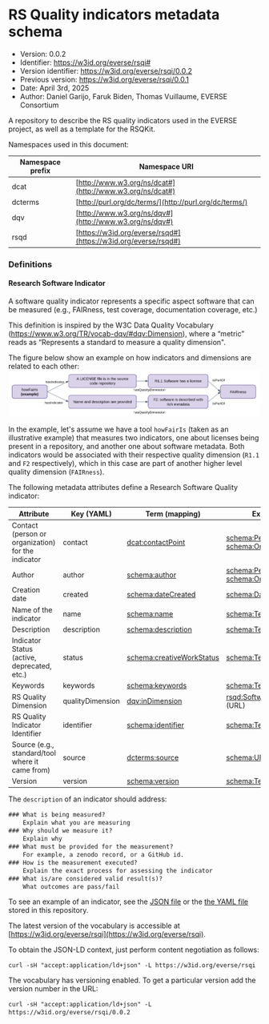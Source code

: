 # RS Quality indicators metadata schema
- Version: 0.0.2
- Identifier: https://w3id.org/everse/rsqi#
- Version identifier: https://w3id.org/everse/rsqi/0.0.2
- Previous version: https://w3id.org/everse/rsqi/0.0.1
- Date: April 3rd, 2025
- Author: Daniel Garijo, Faruk Biden, Thomas Vuillaume, EVERSE Consortium


A repository to describe the RS quality indicators used in the EVERSE project, as well as a template for the RSQKit.

Namespaces used in this document:

| Namespace prefix | Namespace URI |
|---|---|
|dcat|[http://www.w3.org/ns/dcat#](http://www.w3.org/ns/dcat#)|
|dcterms|[http://purl.org/dc/terms/](http://purl.org/dc/terms/)|
|dqv|[http://www.w3.org/ns/dqv#](http://www.w3.org/ns/dqv#)|
|rsqd|[https://w3id.org/everse/rsqd#](https://w3id.org/everse/rsqd#)|

### Definitions
#### Research Software Indicator
A software quality indicator represents a specific aspect software that can be measured (e.g., FAIRness, test coverage, documentation coverage, etc.)

This definition is inspired by the W3C Data Quality Vocabulary (https://www.w3.org/TR/vocab-dqv/#dqv:Dimension), where a “metric” reads as “Represents a standard to measure a quality dimension".

The figure below show an example on how indicators and dimensions are related to each other:
![overview indicators](img/overview.png)

In the example, let's assume we have a tool `howFairIs` (taken as an illustrative example) that measures two indicators, one about licenses being present in a repository, and another one about software metadata. Both indicators would be associated with their respective quality dimension (`R1.1` and `F2` respectively), which in this case are part of another higher level quality dimension (`FAIRness`).

The following metadata attributes define a Research Software Quality indicator:

| Attribute | Key (YAML) | Term (mapping) | Expected value |
|---|---|---|---|
| Contact (person or organization) for the indicator | contact | [dcat:contactPoint](https://www.w3.org/ns/dcat#contactPoint) | [schema:Person](https://schema.org/Person) or [schema:Organization](https://schema.org/Organization) |
| Author | author | [schema:author](https://schema.org/author) | [schema:Person](https://schema.org/Person) or [schema:Organization](https://schema.org/Organization) |
| Creation date | created | [schema:dateCreated](https://schema.org/dateCreated) | [schema:DateTime](https://schema.org/DateTime) (String) |
| Name of the indicator | name | [schema:name](https://schema.org/name) | [schema:Text](https://schema.org/Text) (String)|
| Description | description | [schema:description](https://schema.org/description) | [schema:Text](https://schema.org/Text) (String)|
| Indicator Status (active, deprecated, etc.) | status | [schema:creativeWorkStatus](https://schema.org/creativeWorkStatus) | [schema:Text](https://schema.org/Text) (String)|
| Keywords | keywords | [schema:keywords](https://schema.org/keywords) | [schema:Text](https://schema.org/Text) (String)|
| RS Quality Dimension  | qualityDimension | [dqv:inDimension](http://www.w3.org/ns/dqv#inDimension) | [rsqd:SoftwareQualityDimension](https://w3id.org/everse/rsqd#) (URL) |
| RS Quality Indicator Identifier | identifier | [schema:identifier](https://schema.org/identifier) | [schema:Text](https://schema.org/Text) (String) |
| Source (e.g., standard/tool where it came from) | source | [dcterms:source](http://purl.org/dc/terms/source) | [schema:URL](https://schema.org/URL) (URL) |
| Version | version | [schema:version](https://schema.org/version) | [schema:Text](https://schema.org/Text) (String)|

The `description` of an indicator should address:
```
### What is being measured?
    Explain what you are measuring
### Why should we measure it?
    Explain why
### What must be provided for the measurement? 
    For example, a zenodo record, or a GitHub id.
### How is the measurement executed?
    Explain the exact process for assessing the indicator
### What is/are considered valid result(s)?
    What outcomes are pass/fail
```

To see an example of an indicator, see the [JSON file](example.json) or the [the YAML file](example.yaml) stored in this repository.

The latest version of the vocabulary is accessible at [https://w3id.org/everse/rsqi](https://w3id.org/everse/rsqi).

To obtain the JSON-LD context, just perform content negotiation as follows:

```
curl -sH "accept:application/ld+json" -L https://w3id.org/everse/rsqi
```

The vocabulary has versioning enabled. To get a particular version add the version number in the URL:

```
curl -sH "accept:application/ld+json" -L https://w3id.org/everse/rsqi/0.0.2
```

